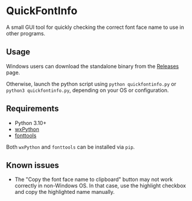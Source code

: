 # QuickFontInfo
A small GUI tool for quickly checking the correct font face name to use in other programs.

## Usage
Windows users can download the standalone binary from the [Releases](https://github.com/boevi/QuickFontInfo/releases) page.

Otherwise, launch the python script using `python quickfontinfo.py` or `python3 quickfontinfo.py`, depending on your OS or configuration.

## Requirements
- Python 3.10+
- [wxPython](https://github.com/wxWidgets/Phoenix)
- [fonttools](https://github.com/fonttools/fonttools)

Both `wxPython` and `fonttools` can be installed via `pip`.

## Known issues
- The "Copy the font face name to clipboard" button may not work correctly in non-Windows OS. In that case, use the highlight checkbox and copy the highlighted name manually. 